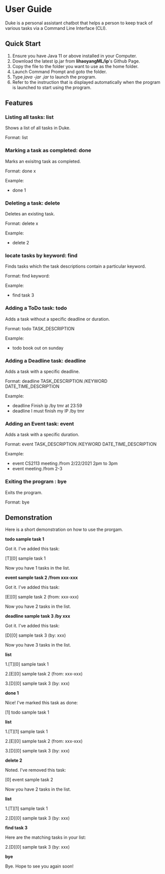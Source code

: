 # User Guide

Duke is a personal assistant chatbot that helps a person to keep track of various tasks via a Command Line Interface (CLI).


## Quick Start

1. Ensure you have Java 11 or above installed in your Computer.
2. Download the latest ip.jar from **lihaoyangML/ip**'s Github Page.
3. Copy the file to the folder you want to use as the home folder.
4. Launch Command Prompt and goto the folder.
5. Type *java -jar <filename>.jar* to launch the program.
6. Refer to the instruction that is displayed automatically when the program is launched to start using the program. 


## Features

### Listing all tasks: list
Shows a list of all tasks in Duke.

Format: list

### Marking a task as completed: done
Marks an exisitng task as completed.

Format: done x

Example: 
* done 1

### Deleting a task: delete
Deletes an existing task.

Format: delete x

Example: 
* delete 2

### locate tasks by keyword: find
Finds tasks which the task descriptions contain a particular keyword.

Format: find keyword:

Example:
* find task 3

### Adding a ToDo task: todo
Adds a task without a specific deadline or duration.

Format: todo TASK_DESCRIPTION

Example:
* todo book out on sunday

### Adding a Deadline task: deadline
Adds a task with a specific deadline.

Format: deadline TASK_DESCRIPTION /KEYWORD DATE_TIME_DESCRIPTION

Example:
* deadline Finish ip /by tmr at 23:59 
* deadline I must finish my IP /by tmr

### Adding an Event task: event
Adds a task with a specific duration.

Format: event TASK_DESCRIPTION /KEYWORD DATE_TIME_DESCRIPTION

Example:
* event CS2113 meeting /from 2/22/2021 2pm to 3pm
* event meeting /from 2-3

### Exiting the program : bye
Exits the program.

Format: bye


## Demonstration
Here is a short demonstration on how to use the prorgam.

**todo sample task 1**

Got it. I've added this task:

  [T][0] sample task 1
  
Now you have 1 tasks in the list.



**event sample task 2 /from xxx-xxx**

Got it. I've added this task:

  [E][0] sample task 2  (from: xxx-xxx)
  
Now you have 2 tasks in the list.



**deadline sample task 3 /by xxx**

Got it. I've added this task:

  [D][0] sample task 3  (by: xxx)
  
Now you have 3 tasks in the list.



**list**

1.[T][0] sample task 1

2.[E][0] sample task 2  (from: xxx-xxx)

3.[D][0] sample task 3  (by: xxx)



**done 1**

Nice! I've marked this task as done: 

[1] todo sample task 1



**list**

1.[T][1] sample task 1

2.[E][0] sample task 2  (from: xxx-xxx)

3.[D][0] sample task 3  (by: xxx)



**delete 2**

Noted. I've removed this task:

  [0] event sample task 2
  
Now you have 2 tasks in the list.



**list**

1.[T][1] sample task 1

2.[D][0] sample task 3  (by: xxx)



**find task 3**

Here are the matching tasks in your list:

2.[D][0] sample task 3  (by: xxx)



**bye**

Bye. Hope to see you again soon!


